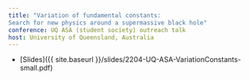 ```yaml
---
title: "Variation of fundamental constants:
Search for new physics around a supermassive black hole"
conference: UQ ASA (student society) outreach talk
host: University of Queensland, Australia
---
```

* [Slides]({{ site.baseurl }}/slides/2204-UQ-ASA-VariationConstants-small.pdf)
